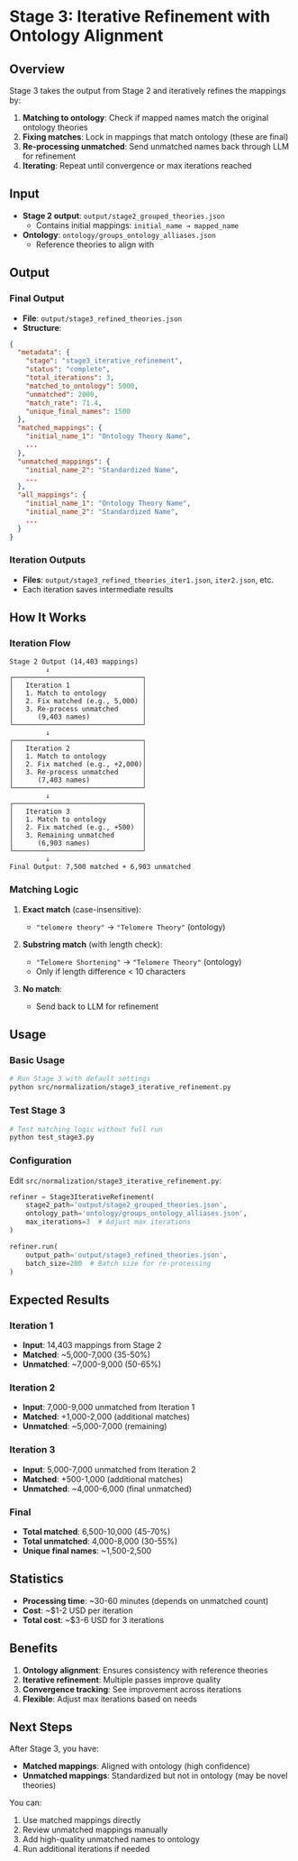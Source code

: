 # Stage 3: Iterative Refinement with Ontology Alignment

## Overview

Stage 3 takes the output from Stage 2 and iteratively refines the mappings by:
1. **Matching to ontology**: Check if mapped names match the original ontology theories
2. **Fixing matches**: Lock in mappings that match ontology (these are final)
3. **Re-processing unmatched**: Send unmatched names back through LLM for refinement
4. **Iterating**: Repeat until convergence or max iterations reached

## Input

- **Stage 2 output**: `output/stage2_grouped_theories.json`
  - Contains initial mappings: `initial_name → mapped_name`
- **Ontology**: `ontology/groups_ontology_alliases.json`
  - Reference theories to align with

## Output

### Final Output
- **File**: `output/stage3_refined_theories.json`
- **Structure**:
```json
{
  "metadata": {
    "stage": "stage3_iterative_refinement",
    "status": "complete",
    "total_iterations": 3,
    "matched_to_ontology": 5000,
    "unmatched": 2000,
    "match_rate": 71.4,
    "unique_final_names": 1500
  },
  "matched_mappings": {
    "initial_name_1": "Ontology Theory Name",
    ...
  },
  "unmatched_mappings": {
    "initial_name_2": "Standardized Name",
    ...
  },
  "all_mappings": {
    "initial_name_1": "Ontology Theory Name",
    "initial_name_2": "Standardized Name",
    ...
  }
}
```

### Iteration Outputs
- **Files**: `output/stage3_refined_theories_iter1.json`, `iter2.json`, etc.
- Each iteration saves intermediate results

## How It Works

### Iteration Flow

```
Stage 2 Output (14,403 mappings)
         ↓
┌────────────────────────────────┐
│   Iteration 1                  │
│   1. Match to ontology         │
│   2. Fix matched (e.g., 5,000) │
│   3. Re-process unmatched      │
│      (9,403 names)             │
└────────────────────────────────┘
         ↓
┌────────────────────────────────┐
│   Iteration 2                  │
│   1. Match to ontology         │
│   2. Fix matched (e.g., +2,000)│
│   3. Re-process unmatched      │
│      (7,403 names)             │
└────────────────────────────────┘
         ↓
┌────────────────────────────────┐
│   Iteration 3                  │
│   1. Match to ontology         │
│   2. Fix matched (e.g., +500)  │
│   3. Remaining unmatched       │
│      (6,903 names)             │
└────────────────────────────────┘
         ↓
Final Output: 7,500 matched + 6,903 unmatched
```

### Matching Logic

1. **Exact match** (case-insensitive):
   - `"telomere theory"` → `"Telomere Theory"` (ontology)

2. **Substring match** (with length check):
   - `"Telomere Shortening"` → `"Telomere Theory"` (ontology)
   - Only if length difference < 10 characters

3. **No match**:
   - Send back to LLM for refinement

## Usage

### Basic Usage

```bash
# Run Stage 3 with default settings
python src/normalization/stage3_iterative_refinement.py
```

### Test Stage 3

```bash
# Test matching logic without full run
python test_stage3.py
```

### Configuration

Edit `src/normalization/stage3_iterative_refinement.py`:

```python
refiner = Stage3IterativeRefinement(
    stage2_path='output/stage2_grouped_theories.json',
    ontology_path='ontology/groups_ontology_alliases.json',
    max_iterations=3  # Adjust max iterations
)

refiner.run(
    output_path='output/stage3_refined_theories.json',
    batch_size=200  # Batch size for re-processing
)
```

## Expected Results

### Iteration 1
- **Input**: 14,403 mappings from Stage 2
- **Matched**: ~5,000-7,000 (35-50%)
- **Unmatched**: ~7,000-9,000 (50-65%)

### Iteration 2
- **Input**: 7,000-9,000 unmatched from Iteration 1
- **Matched**: +1,000-2,000 (additional matches)
- **Unmatched**: ~5,000-7,000 (remaining)

### Iteration 3
- **Input**: 5,000-7,000 unmatched from Iteration 2
- **Matched**: +500-1,000 (additional matches)
- **Unmatched**: ~4,000-6,000 (final unmatched)

### Final
- **Total matched**: 6,500-10,000 (45-70%)
- **Total unmatched**: 4,000-8,000 (30-55%)
- **Unique final names**: ~1,500-2,500

## Statistics

- **Processing time**: ~30-60 minutes (depends on unmatched count)
- **Cost**: ~$1-2 USD per iteration
- **Total cost**: ~$3-6 USD for 3 iterations

## Benefits

1. **Ontology alignment**: Ensures consistency with reference theories
2. **Iterative refinement**: Multiple passes improve quality
3. **Convergence tracking**: See improvement across iterations
4. **Flexible**: Adjust max iterations based on needs

## Next Steps

After Stage 3, you have:
- **Matched mappings**: Aligned with ontology (high confidence)
- **Unmatched mappings**: Standardized but not in ontology (may be novel theories)

You can:
1. Use matched mappings directly
2. Review unmatched mappings manually
3. Add high-quality unmatched names to ontology
4. Run additional iterations if needed
